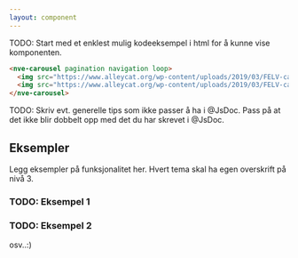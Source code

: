 ```yaml
---
layout: component
---
```


TODO: Start med et enklest mulig kodeeksempel i html for å kunne vise komponenten.
<CodeExamplePreview>

```html
<nve-carousel pagination navigation loop>
  <img src="https://www.alleycat.org/wp-content/uploads/2019/03/FELV-cat.jpg" alt="bilde" />
  <img src="https://www.alleycat.org/wp-content/uploads/2019/03/FELV-cat.jpg" alt="bilde" />
</nve-carousel>
```

</CodeExamplePreview>

TODO: Skriv evt. generelle tips som ikke passer å ha i @JsDoc. Pass på at det ikke blir dobbelt opp med det du har skrevet i @JsDoc.

## Eksempler

Legg eksempler på funksjonalitet her. Hvert tema skal ha egen overskrift på nivå 3.

### TODO: Eksempel 1

### TODO: Eksempel 2

osv..:)
